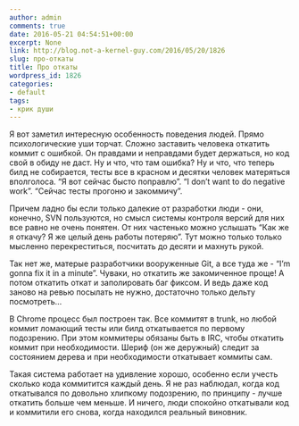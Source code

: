 ```yaml
---
author: admin
comments: true
date: 2016-05-21 04:54:51+00:00
excerpt: None
link: http://blog.not-a-kernel-guy.com/2016/05/20/1826
slug: про-откаты
title: Про откаты
wordpress_id: 1826
categories:
- default
tags:
- крик души
---
```


Я вот заметил интересную особенность поведения людей. Прямо психологические уши торчат.  Сложно заставить человека откатить коммит с ошибкой. Он правдами и неправдами будет держаться, но код свой в обиду не даст. Ну и что, что там ошибка? Ну и что, что теперь билд не собирается, тесты все в красном и десятки человек матеряться вполголоса. “Я вот сейчас бысто поправлю”. “I don’t want to do negative work”. “Сейчас тесты прогоню и закоммичу”.

Причем ладно бы если только далекие от разработки люди - они, конечно, SVN пользуются, но смысл системы контроля версий для них все равно не очень понятен. От них частенько можно услышать “Как же я откачу? Я же целый день работы потеряю”. Тут можно только только мысленно перекреститься, посчитать до десяти и махнуть рукой.

Так нет же, матерые разработчики вооруженные Git, а все туда же - “I’m gonna fix it in a minute”. Чуваки, но откатить же закомиченное проще! А потом откатить откат и заполировать баг фиксом. И ведь даже код заново на ревью посылать не нужно, достаточно только дельту посмотреть…

В Chrome процесс был построен так. Все коммитят в trunk, но любой коммит ломающий тесты или билд откатывается по первому подозрению. При этом коммитеры обязаны быть в IRC, чтобы откатить коммит при необходимости. Шериф (он же деружный) следит за состоянием дерева и при необходимости откатывает коммиты сам.

Такая система работает на удивление хорошо, особенно если учесть сколько кода коммитится каждый день. Я не раз наблюдал, когда код откатывался по довольно хлипкому подозрению, по принципу - лучше откатить больше чем меньше. И ничего, люди спокойно откатывали код и коммитили его снова, когда находился реальный виновник.
